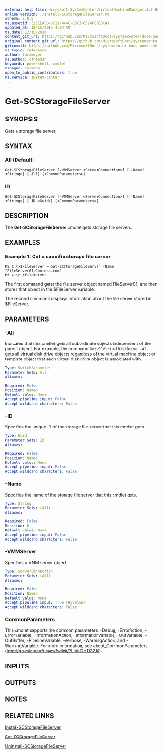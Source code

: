 ```yaml
---
external help file: Microsoft.SystemCenter.VirtualMachineManager.dll-Help.xml
online version: ./Install-SCStorageFileServer.md
schema: 2.0.0
ms.assetid: 523EEA58-8C11-444C-85C3-C524FCFE0CA1
updated_at: 12/15/2016 4:04 AM
ms.date: 12/15/2016
content_git_url: https://github.com/MicrosoftDocs/systemcenter-docs-powershell/blob/master/systemcenter-cmdlets/SystemCenter2016/VirtualMachineManager/vlatest/Get-SCStorageFileServer.md
original_content_git_url: https://github.com/MicrosoftDocs/systemcenter-docs-powershell/blob/master/systemcenter-cmdlets/SystemCenter2016/VirtualMachineManager/vlatest/Get-SCStorageFileServer.md
gitcommit: https://github.com/MicrosoftDocs/systemcenter-docs-powershell/blob/7df4508c7b907a214e6a8eca76037b06065ef078/systemcenter-cmdlets/SystemCenter2016/VirtualMachineManager/vlatest/Get-SCStorageFileServer.md
ms.topic: reference
author: tarameyer
ms.author: cfreeman
keywords: powershell, cmdlet
manager: carmonm
open_to_public_contributors: true
ms.service: system-center
---
```


# Get-SCStorageFileServer

## SYNOPSIS
Gets a storage file server.

## SYNTAX

### All (Default)
```
Get-SCStorageFileServer [-VMMServer <ServerConnection>] [[-Name] <String>] [-All] [<CommonParameters>]
```

### ID
```
Get-SCStorageFileServer [-VMMServer <ServerConnection>] [[-Name] <String>] [-ID <Guid>] [<CommonParameters>]
```

## DESCRIPTION
The **Get-SCStorageFileServer** cmdlet gets storage file servers.

## EXAMPLES

### Example 1: Get a specific storage file server
```
PS C:\>$FileServer = Get-SCStorageFileServer -Name "FileServer01.Contoso.com"
PS C:\> $FileServer
```

The first command getst the file server object named FileServer01, and then stores that object in the $FileServer variable.

The second command displays information about the file server stored in $FileServer.

## PARAMETERS

### -All
Indicates that this cmdlet gets all subordinate objects independent of the parent object.
For example, the command `Get-SCVirtualDiskDrive -All` gets all virtual disk drive objects regardless of the virtual machine object or template object that each virtual disk drive object is associated with.

```yaml
Type: SwitchParameter
Parameter Sets: All
Aliases: 

Required: False
Position: Named
Default value: None
Accept pipeline input: False
Accept wildcard characters: False
```

### -ID
Specifies the unique ID of the storage file server that this cmdlet gets.

```yaml
Type: Guid
Parameter Sets: ID
Aliases: 

Required: False
Position: Named
Default value: None
Accept pipeline input: False
Accept wildcard characters: False
```

### -Name
Specifies the name of the storage file server that this cmdlet gets.

```yaml
Type: String
Parameter Sets: (All)
Aliases: 

Required: False
Position: 0
Default value: None
Accept pipeline input: False
Accept wildcard characters: False
```

### -VMMServer
Specifies a VMM server object.

```yaml
Type: ServerConnection
Parameter Sets: (All)
Aliases: 

Required: False
Position: Named
Default value: None
Accept pipeline input: True (ByValue)
Accept wildcard characters: False
```

### CommonParameters
This cmdlet supports the common parameters: -Debug, -ErrorAction, -ErrorVariable, -InformationAction, -InformationVariable, -OutVariable, -OutBuffer, -PipelineVariable, -Verbose, -WarningAction, and -WarningVariable. For more information, see about_CommonParameters (http://go.microsoft.com/fwlink/?LinkID=113216).

## INPUTS

## OUTPUTS

## NOTES

## RELATED LINKS

[Install-SCStorageFileServer](xref:SystemCenter2016/VirtualMachineManager/vlatest/Install-SCStorageFileServer.md)

[Set-SCStorageFileServer](xref:SystemCenter2016/VirtualMachineManager/vlatest/Set-SCStorageFileServer.md)

[Uninstall-SCStorageFileServer](xref:SystemCenter2016/VirtualMachineManager/vlatest/Uninstall-SCStorageFileServer.md)

